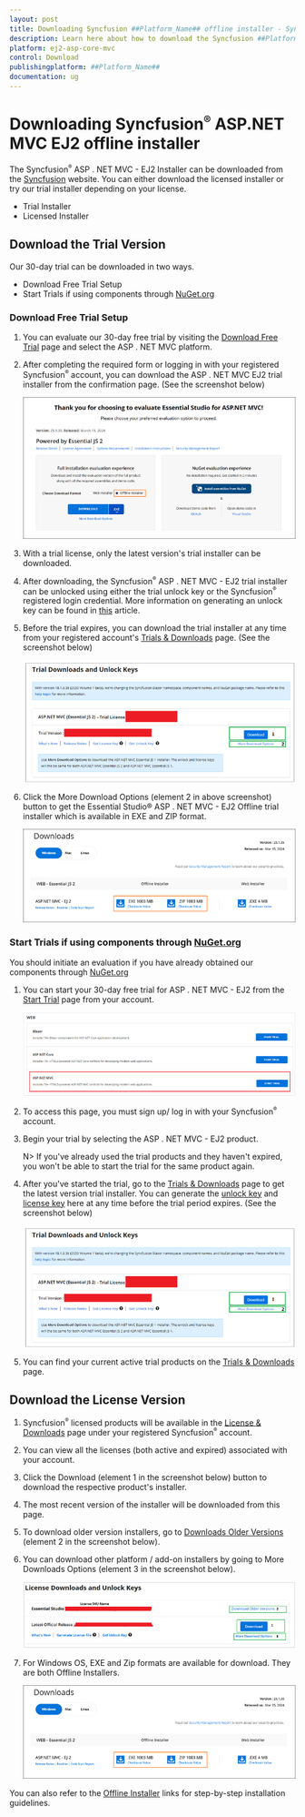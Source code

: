 ```yaml
---
layout: post
title: Downloading Syncfusion ##Platform_Name## offline installer - Syncfusion
description: Learn here about how to download the Syncfusion ##Platform_Name## offline installer from our Syncfusion website with license.
platform: ej2-asp-core-mvc
control: Download
publishingplatform: ##Platform_Name##
documentation: ug
---
```


# Downloading Syncfusion<sup style="font-size:70%">&reg;</sup> ASP.NET MVC EJ2 offline installer

The Syncfusion<sup style="font-size:70%">&reg;</sup> ASP . NET MVC - EJ2 Installer can be downloaded from the [Syncfusion](https://www.syncfusion.com/aspnet-mvc-ui-controls) website. You can either download the licensed installer or try our trial installer depending on your license.

* Trial Installer
* Licensed Installer

## Download the Trial Version

Our 30-day trial can be downloaded in two ways.

* Download Free Trial Setup
* Start Trials if using components through [NuGet.org](https://www.nuget.org/packages?q=syncfusion)

### Download Free Trial Setup

1. You can evaluate our 30-day free trial by visiting the [Download Free Trial](https://www.syncfusion.com/downloads) page and select the ASP . NET MVC platform.

2. After completing the required form or logging in with your registered Syncfusion<sup style="font-size:70%">&reg;</sup> account, you can download the ASP . NET MVC EJ2 trial installer from the confirmation page. (See the screenshot below)

    ![Trial Confirmation](images/trial-confirmation.PNG)

3. With a trial license, only the latest version's trial installer can be downloaded.

4. After downloading, the Syncfusion<sup style="font-size:70%">&reg;</sup> ASP . NET MVC - EJ2 trial installer can be unlocked using either the trial unlock key or the Syncfusion<sup style="font-size:70%">&reg;</sup> registered login credential. More information on generating an unlock key can be found in [this](https://www.syncfusion.com/kb/8069/how-to-generate-unlock-key-for-essentials-studio-products) article.

5. Before the trial expires, you can download the trial installer at any time from your registered account's [Trials & Downloads](https://www.syncfusion.com/account/manage-trials/downloads) page. (See the screenshot below)


    ![Start Trial download](images/start-trial-download-installer.png)

6. Click the More Download Options (element 2 in above screenshot) button to get the Essential Studio&reg; ASP . NET MVC - EJ2 Offline trial installer which is available in EXE and ZIP format.

    ![Trial Download Offline Installer](images/start-trial-download-offline-installer.PNG)

### Start Trials if using components through [NuGet.org](https://www.nuget.org/packages?q=syncfusion)

You should initiate an evaluation if you have already obtained our components through [NuGet.org](https://www.nuget.org/packages?q=syncfusion)

1. You can start your 30-day free trial for ASP . NET MVC - EJ2 from the [Start Trial](https://www.syncfusion.com/account/manage-trials/start-trials) page from your account.

    ![Trial Download](images/start-trial-download.PNG)

2. To access this page, you must sign up/ log in with your Syncfusion<sup style="font-size:70%">&reg;</sup> account.

3. Begin your trial by selecting the ASP . NET MVC - EJ2 product.

   N> If you've already used the trial products and they haven't expired, you won't be able to start the trial for the same product again.

4. After you've started the trial, go to the [Trials & Downloads](https://www.syncfusion.com/account/manage-trials/downloads) page to get the latest version trial installer. You can generate the [unlock key](https://www.syncfusion.com/kb/8069/how-to-generate-unlock-key-for-essentials-studio-products) and [license key](https://ej2.syncfusion.com/aspnetmvc/documentation/licensing/how-to-generate) here at any time before the trial period expires. (See the screenshot below)

    ![Start Trial Download](images/start-trial-download-installer.png)

5. You can find your current active trial products on the [Trials & Downloads](https://www.syncfusion.com/account/manage-trials/downloads) page.

## Download the License Version

1. Syncfusion<sup style="font-size:70%">&reg;</sup> licensed products will be available in the [License & Downloads](https://www.syncfusion.com/account/downloads) page under your registered Syncfusion<sup style="font-size:70%">&reg;</sup> account.

2. You can view all the licenses (both active and expired) associated with your account.

3. Click the Download (element 1 in the screenshot below) button to download the respective product's installer.

4. The most recent version of the installer will be downloaded from this page.

5. To download older version installers, go to [Downloads Older Versions](https://www.syncfusion.com/account/downloads/studio) (element 2 in the screenshot below).

6. You can download other platform / add-on installers by going to More Downloads Options (element 3 in the screenshot below).

    ![License Download Installer](images/license-download.png)

7. For Windows OS, EXE and Zip formats are available for download. They are both Offline Installers.

    ![Trial Download Offline Installer](images/start-trial-download-offline-installer.PNG)

You can also refer to the [Offline Installer](https://ej2.syncfusion.com/aspnetmvc/documentation/installation/offline-installer/how-to-install) links for step-by-step installation guidelines.